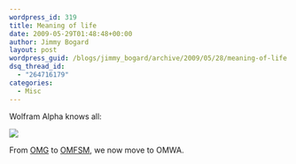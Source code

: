 ```yaml
---
wordpress_id: 319
title: Meaning of life
date: 2009-05-29T01:48:48+00:00
author: Jimmy Bogard
layout: post
wordpress_guid: /blogs/jimmy_bogard/archive/2009/05/28/meaning-of-life.aspx
dsq_thread_id:
  - "264716179"
categories:
  - Misc
---
```

Wolfram Alpha knows all:

 ![](http://grabbagoftimg.s3.amazonaws.com/Wolfram.png)

From [OMG](http://www.urbandictionary.com/define.php?term=omg) to [OMFSM](http://www.urbandictionary.com/define.php?term=omfsm), we now move to OMWA.
